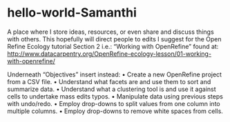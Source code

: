 # hello-world-Samanthi
A place where I store ideas, resources, or even share and discuss things with others.
This hopefully will direct people to edits I suggest for the Open Refine Ecology tutorial Section 2 i.e.:
“Working with OpenRefine” found at: http://www.datacarpentry.org/OpenRefine-ecology-lesson/01-working-with-openrefine/

Underneath “Objectives” insert instead:
•	Create a new OpenRefine project from a CSV file.
•	Understand what facets are and use them to sort and summarize data.
•	Understand what a clustering tool is and use it against cells to undertake mass edits typos.
•	Manipulate data using previous steps with undo/redo.
•	Employ drop-downs to split values from one column into multiple columns.
•	Employ drop-downs to remove white spaces from cells.
